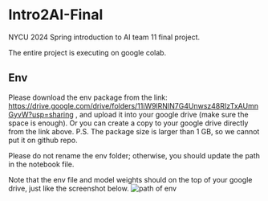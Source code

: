 # Intro2AI-Final
NYCU 2024 Spring introduction to AI team 11 final project.

The entire project is executing on google colab.

## Env
Please download the env package from the link: https://drive.google.com/drive/folders/11iW9lRNIN7G4Unwsz48RIzTxAUmnGyvW?usp=sharing
, and upload it into your google drive (make sure the space is enough).
Or you can create a copy to your google drive directly from the link above.
P.S. The package size is larger than 1 GB, so we cannot put it on github repo.

Please do not rename the env folder; otherwise, you should update the path in the notebook file.

Note that the env file and model weights should on the top of your google drive, just like the screenshot below.
![path of env](https://github.com/Randyflourish/Intro2AI-Final/assets/94216844/bcb09108-1190-4c24-a6e9-7b4398c6c2b4)
